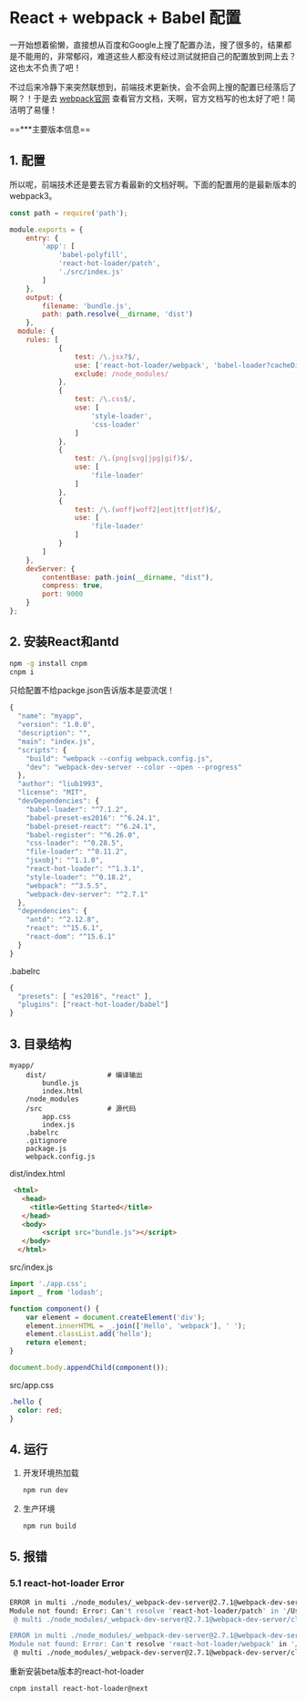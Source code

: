 # React + webpack + Babel  配置

一开始想着偷懒，直接想从百度和Google上搜了配置办法，搜了很多的，结果都是不能用的，非常郁闷，难道这些人都没有经过测试就把自己的配置放到网上去？这也太不负责了吧！

不过后来冷静下来突然联想到，前端技术更新快，会不会网上搜的配置已经落后了啊？！于是去 [webpack官网](https://webpack.js.org/configuration/) 查看官方文档，天啊，官方文档写的也太好了吧！简洁明了易懂！



==***主要版本信息==



## 1. 配置

所以呢，前端技术还是要去官方看最新的文档好啊。下面的配置用的是最新版本的webpack3。

```js
const path = require('path');

module.exports = {
	entry: {
		'app': [
			'babel-polyfill',
			'react-hot-loader/patch',
			'./src/index.js'
		]
	},
	output: {
		filename: 'bundle.js',
		path: path.resolve(__dirname, 'dist')
	},
  module: {
	rules: [
			{
				test: /\.jsx?$/,
				use: ['react-hot-loader/webpack', 'babel-loader?cacheDirectory'],
				exclude: /node_modules/
			},
			{
				test: /\.css$/,
				use: [
					'style-loader',
					'css-loader'
				]
			},
			{
				test: /\.(png|svg|jpg|gif)$/,
				use: [
					'file-loader'
				]
			},
			{
				test: /\.(woff|woff2|eot|ttf|otf)$/,
				use: [
					'file-loader'
				]
			}
		]
	},
	devServer: {
		contentBase: path.join(__dirname, "dist"),
		compress: true,
		port: 9000
	}
};
```



## 2. 安装React和antd

```bash
npm -g install cnpm
cnpm i
```

只给配置不给packge.json告诉版本是耍流氓！

```js
{
  "name": "myapp",
  "version": "1.0.0",
  "description": "",
  "main": "index.js",
  "scripts": {
    "build": "webpack --config webpack.config.js",
    "dev": "webpack-dev-server --color --open --progress"
  },
  "author": "liub1993",
  "license": "MIT",
  "devDependencies": {
    "babel-loader": "^7.1.2",
    "babel-preset-es2016": "^6.24.1",
    "babel-preset-react": "^6.24.1",
    "babel-register": "^6.26.0",
    "css-loader": "^0.28.5",
    "file-loader": "^0.11.2",
    "jsxobj": "^1.1.0",
    "react-hot-loader": "^1.3.1",
    "style-loader": "^0.18.2",
    "webpack": "^3.5.5",
    "webpack-dev-server": "^2.7.1"
  },
  "dependencies": {
    "antd": "^2.12.8",
    "react": "^15.6.1",
    "react-dom": "^15.6.1"
  }
}
```

.babelrc

```js
{
  "presets": [ "es2016", "react" ],
  "plugins": ["react-hot-loader/babel"]
}
```



## 3. 目录结构

```
myapp/
	dist/				# 编译输出
		bundle.js
		index.html
	/node_modules 
	/src				# 源代码
		app.css
		index.js
	.babelrc
	.gitignore
	package.js
	webpack.config.js
```

dist/index.html

```html
 <html>
   <head>
     <title>Getting Started</title>
   </head>
   <body>
		<script src="bundle.js"></script>
   </body>
  </html>
```

src/index.js

```js
import './app.css';
import _ from 'lodash';

function component() {
	var element = document.createElement('div');
	element.innerHTML = _.join(['Hello', 'webpack'], ' ');
	element.classList.add('hello');
	return element;
}

document.body.appendChild(component());
```

src/app.css

```css
.hello {
  color: red;
}
```



## 4. 运行

1. 开发环境热加载

   ```bash
   npm run dev
   ```

2. 生产环境

    ```bash
   npm run build
    ```



## 5. 报错

### 5.1 react-hot-loader Error

```bash
ERROR in multi ./node_modules/_webpack-dev-server@2.7.1@webpack-dev-server/client?http://localhost:9000 babel-polyfill react-hot-loader/patch ./src/index.js
Module not found: Error: Can't resolve 'react-hot-loader/patch' in '/Users/liub/Sites/liub1993.github.io/myapp'
 @ multi ./node_modules/_webpack-dev-server@2.7.1@webpack-dev-server/client?http://localhost:9000 babel-polyfill react-hot-loader/patch ./src/index.js

ERROR in multi ./node_modules/_webpack-dev-server@2.7.1@webpack-dev-server/client?http://localhost:9000 babel-polyfill react-hot-loader/patch ./src/index.js
Module not found: Error: Can't resolve 'react-hot-loader/webpack' in '/Users/liub/Sites/liub1993.github.io/myapp'
 @ multi ./node_modules/_webpack-dev-server@2.7.1@webpack-dev-server/client?http://localhost:9000 babel-polyfill react-hot-loader/patch ./src/index.js
```

重新安装beta版本的react-hot-loader

```bash
cnpm install react-hot-loader@next
```

